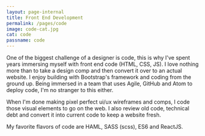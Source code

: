 ```yaml
---
layout: page-internal
title: Front End Development
permalink: /pages/code
image: code-cat.jpg
cat: code
passname: code
---
```


One of the biggest challenge of a designer is code, this is why I've spent years immersing myself with front end code (HTML, CSS, JS).  I love nothing more than to take a design comp and then convert it over to an actual website.  I enjoy building with Bootstrap's framework and coding from the ground up.  Being immersed in a team that uses Agile, GitHub and Atom to deploy code, I'm no stranger to this either.

When I'm done making pixel perfect ui/ux wireframes and comps, I code those visual elements to go on the web.  I also review old code, technical debt and convert it into current code to keep a website fresh.  

My favorite flavors of code are HAML, SASS (scss), ES6 and ReactJS.

[jekyll-organization]: https://github.com/jekyll
